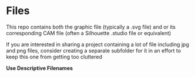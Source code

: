 # Files

This repo contains both the graphic file (typically a .svg file) 
and or 
its corresponding CAM file (often a Silhouette .studio file or equivalent)

If you are interested in sharing a project containing a lot of file including jpg and png files, consider creating a separate subfolder
for it in an effort to keep this one from getting too cluttered

**Use Descriptive Filenames**
